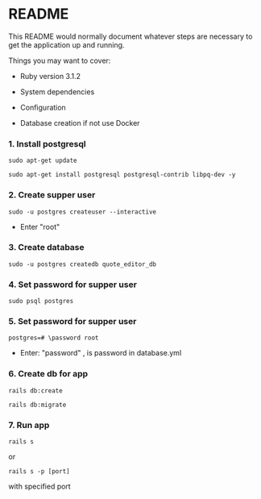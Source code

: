 # README

This README would normally document whatever steps are necessary to get the
application up and running.

Things you may want to cover:

* Ruby version
  3.1.2
* System dependencies

* Configuration

* Database creation if not use Docker
### 1. Install postgresql
```sudo apt-get update```

``` sudo apt-get install postgresql postgresql-contrib libpq-dev -y ```
### 2. Create supper user
``` sudo -u postgres createuser --interactive ```
- Enter "root"
### 3. Create database
``` sudo -u postgres createdb quote_editor_db ```
### 4. Set password for supper user
``` sudo psql postgres ```
### 5. Set password for supper user
``` postgres=# \password root ```
- Enter: "password" , is password in database.yml
### 6. Create db for app
``` rails db:create ```

``` rails db:migrate ```
### 7. Run app
``` rails s ```

or

```rails s -p [port]```

with specified port
